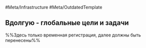#Meta/Infrastructure #Meta/OutdatedTemplate  

## Вдолгую - глобальные цели и задачи
%%Здесь только временная регистрация, далее должны быть перенесены%%



